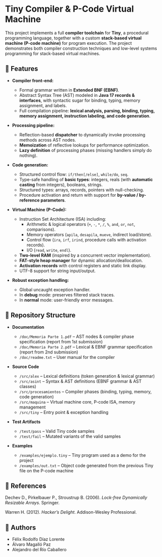 # Tiny Compiler & P-Code Virtual Machine

This project implements a full **compiler toolchain** for **Tiny**, a procedural programming language, together with a custom **stack-based virtual machine (P-code machine)** for program execution. The project demonstrates both compiler construction techniques and low-level systems programming for stack-based virtual machines.

## 🚀 Features

- **Compiler front-end:**
  - Formal grammar written in **Extended BNF (EBNF)**.
  - Abstract Syntax Tree (AST) modeled in **Java 17 records & interfaces**, with syntactic sugar for binding, typing, memory assignment, and labels.
  - Full compilation pipeline: **lexical analysis, parsing, binding, typing, memory assignment, instruction labeling, and code generation**.

- **Processing pipeline:**
  - Reflection-based **dispatcher** to dynamically invoke processing methods across AST nodes.
  - **Memoization** of reflective lookups for performance optimization.
  - **Lazy definition** of processing phases (missing handlers simply do nothing).

- **Code generation:**
  - Structured control flow: `if/then[/else]`, `while/do`, `seq`.
  - Type-safe handling of **basic types**: integers, reals (with **automatic casting** from integers), booleans, strings.
  - Structured types: arrays, records, pointers with null-checking.
  - Procedure activation and return with support for **by-value / by-reference parameters**.

- **Virtual Machine (P-Code):**
  - Instruction Set Architecture (ISA) including:
    - Arithmetic & logical operators (`+`, `-`, `*`, `/`, `%`, `and`, `or`, `not`, comparisons).
    - Memory operators (`apila`, `desapila`, `mueve`, indirect load/store).
    - Control flow (`ira`, `irf`, `irind`, procedure calls with activation records).
    - I/O (`read`, `write`, `endl`).
  - **Two-level RAM** (inspired by a concurrent vector implementation).
  - **FAT-style heap manager** for dynamic allocation/deallocation.
  - **Activation records** with control registers and static link display.
  - UTF-8 support for string input/output.

- **Robust exception handling:**
  - Global uncaught exception handler.
  - In **debug** mode: preserves filtered stack traces.
  - In **normal** mode: user-friendly error messages.  

## 📂 Repository Structure

- **Documentation**
  - `/doc/Memoria Parte 1.pdf` – AST nodes & compiler phase specification (report from 1st submission)
  - `/doc/Memoria Parte 2.pdf` – Lexical & EBNF grammar specification (report from 2nd submission)
  - `/doc/readme.txt` – User manual for the compiler

- **Source Code**
  - `/src/alex` – Lexical definitions (token generation & lexical grammar)
  - `/src/asint` – Syntax & AST definitions (EBNF grammar & AST classes)
  - `/src/procesamientos` – Compiler phases (binding, typing, memory, code generation)
  - `/src/maquina` – Virtual machine core, P-code ISA, memory management
  - `/src/tiny` – Entry point & exception handling

- **Test Artifacts**
  - `/test/pass` – Valid Tiny code samples
  - `/test/fail` – Mutated variants of the valid samples

- **Examples**
  - `/examples/ejemplo.tiny` – Tiny program used as a demo for the project
  - `/examples/out.txt` – Object code generated from the previous Tiny file on the P-code machine

## 📖 References

Dechev D., Pirkelbauer P., Stroustrup B. (2006). *Lock-free Dynamically Resizable Arrays*. Springer.

Warren H. (2012). *Hacker’s Delight*. Addison-Wesley Professional.

## 👥 Authors

- Félix Rodolfo Díaz Lorente
- Álvaro Magalló Paz
- Alejandro del Río Caballero
